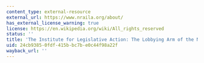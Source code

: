 ```yaml
---
content_type: external-resource
external_url: https://www.nraila.org/about/
has_external_license_warning: true
license: https://en.wikipedia.org/wiki/All_rights_reserved
status: ''
title: 'The Institute for Legislative Action: The Lobbying Arm of the NRA'
uid: 24cb9385-0fdf-415b-bc7b-e0c44f98a22f
wayback_url: ''
---
```

